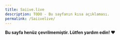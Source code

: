 ```yaml
---
title: Saiive.live
description: TODO - Bu sayfanın kısa açıklaması.
permalink: /Saiivelive/
---
```


**Bu sayfa henüz çevrilmemiştir. Lütfen yardım edin! ❤**
